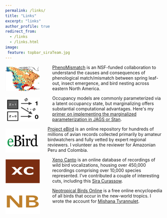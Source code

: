 ```yaml
---
permalink: /links/
title: "Links"
excerpt: "links"
author_profile: true
redirect_from: 
  - /links
  - /links.html
image:
 feature: topbar_siraTeam.jpg
---
```

<a href="http://pheno-mismatch.org/"><img src="/images/phenomismatch_map.jpg" alt="phenomismatch" style="float:left;width:110px;height:77px;padding:7px 40px 1px 1px;"></a>
[PhenoMismatch](http://pheno-mismatch.org/) is an NSF-funded collaboration to understand the causes and consequences of phenological match/mismatch between spring leaf-out, insect emergence, and bird nesting across eastern North America.

<a href="https://jsocolar.github.io/occupancyModels/"><img src="/images/occupancy_schematic.png" alt="latent state" style="float:left;width:110px;height:77px;padding:7px 40px 1px 1px;"></a>
Occupancy models are commonly parameterized via a latent occupancy state, but marginalizing offers substantial computational advantages. Here's my [primer on implementing the marginalized parameterization in JAGS or Stan](https://jsocolar.github.io/occupancyModels).

<a href="www.ebird.org"><img src="/images/ebird_logo_400x250.jpg" alt="eBird" style="float:left;width:110px;height:77px;padding:7px 25px 1px 1px;"></a>
[Project eBird](www.ebird.org) is an online repository for hundreds of millions of avian records collected primarily by amateur birdwatchers and fully vetted by expert regional reviewers. I volunteer as the reviewer for Amazonian Peru and Colombia. 

<a href="https://www.xeno-canto.org"><img src="/images/xc_logo.png" alt="Xeno Canto" style="float:left;width:110px;height:77px;padding:7px 40px 1px 1px;"></a>
[Xeno Canto](www.xeno-canto.org) is an online database of recordings of wild bird vocalizations, housing over 450,000 recordings comprising over 10,000 species represented. I’ve contributed a couple of interesting cuts, including this [Sira Curassow](https://www.xeno-canto.org/62321).

<a href="https://www.xeno-canto.org"><img src="/images/neotropical_birds.png" alt="Neotropical Birds" style="float:left;width:110px;height:77px;padding:7px 40px 1px 1px;"></a>
[Neotropical Birds Online](https://neotropical.birds.cornell.edu/) is a free online encyclopedia of all birds that occur in the new-world tropics. I wrote the account for [Mishana Tyrannulet](https://neotropical.birds.cornell.edu/Species-Account/nb/species/mistyr1/overview).